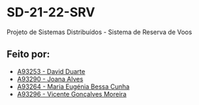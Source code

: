 # SD-21-22-SRV
Projeto de Sistemas Distribuídos - Sistema de Reserva de Voos

## Feito por:
- [A93253 - David Duarte](https://github.com/DvdDuarte) 
- [A93290 - Joana Alves](https://github.com/marshaia)
- [A93264 - Maria Eugénia Bessa Cunha](https://github.com/stellaechild)
- [A93296 - Vicente Gonçalves Moreira](https://github.com/VicShadow)
